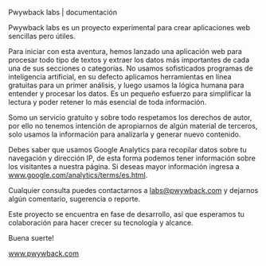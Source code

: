 Pwywback labs | documentación


Pwywback labs es un proyecto experimental para crear aplicaciones web sencillas pero útiles.

Para iniciar con esta aventura, hemos lanzado una aplicación web para procesar todo tipo de textos y extraer los datos más importantes de cada una de sus secciones o categorias. No usamos sofisticados programas de inteligencia artificial, en su defecto aplicamos herramientas en línea gratuitas para un primer análisis, y luego usamos la lógica humana para entender y procesar los datos. Es un pequeño esfuerzo para simplificar la lectura y poder retener lo más esencial de toda información.

Somo un servicio gratuito y sobre todo respetamos los derechos de autor, por ello no tenemos intención de apropiarnos de algún material de terceros, solo usamos la información para analízarla y generar nuevo contenido.

Debes saber que usamos Google Analytics para recopilar datos sobre tu navegación y dirección IP, de esta forma podemos tener información sobre los visitantes a nuestra página. Si deseas mayor información ingresa a www.google.com/analytics/terms/es.html.

Cualquier consulta puedes contactarnos a labs@pwywback.com y dejarnos algún comentario, sugerencia o reporte.

Este proyecto se encuentra en fase de desarrollo, así que esperamos tu colaboración para hacer crecer su tecnología y alcance.

Buena suerte!

www.pwywback.com

